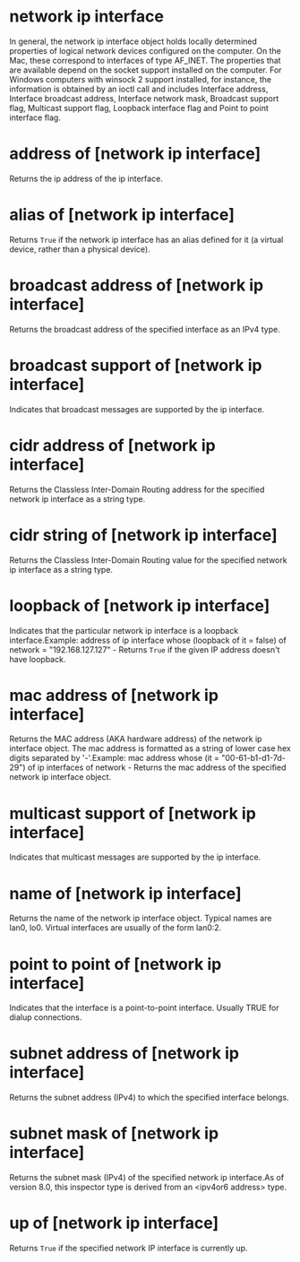 # network ip interface

In general, the network ip interface object holds locally determined properties of logical network devices configured on the computer. On the Mac, these correspond to interfaces of type AF_INET. The properties that are available depend on the socket support installed on the computer. For Windows computers with winsock 2 support installed, for instance, the information is obtained by an ioctl call and includes Interface address, Interface broadcast address, Interface network mask, Broadcast support flag, Multicast support flag, Loopback interface flag and Point to point interface flag.

# address of [network ip interface]

Returns the ip address of the ip interface.

# alias of [network ip interface]

Returns `True` if the network ip interface has an alias defined for it (a virtual device, rather than a physical device).

# broadcast address of [network ip interface]

Returns the broadcast address of the specified interface as an IPv4 type.

# broadcast support of [network ip interface]

Indicates that broadcast messages are supported by the ip interface.

# cidr address of [network ip interface]

Returns the Classless Inter-Domain Routing address for the specified network ip interface as a string type.

# cidr string of [network ip interface]

Returns the Classless Inter-Domain Routing value for the specified network ip interface as a string type.

# loopback of [network ip interface]

Indicates that the particular network ip interface is a loopback interface.Example: address of ip interface whose (loopback of it = false) of network = &quot;192.168.127.127&quot; - Returns `True` if the given IP address doesn&#39;t have loopback.

# mac address of [network ip interface]

Returns the MAC address (AKA hardware address) of the network ip interface object. The mac address is formatted as a string of lower case hex digits separated by &#39;-&#39;.Example:  mac address whose (it = &quot;00-61-b1-d1-7d-29&quot;) of ip interfaces of network - Returns the mac address of the specified network ip interface object.

# multicast support of [network ip interface]

Indicates that multicast messages are supported by the ip interface.

# name of [network ip interface]

Returns the name of the network ip interface object. Typical names are lan0, lo0. Virtual interfaces are usually of the form lan0:2.

# point to point of [network ip interface]

Indicates that the interface is a point-to-point interface. Usually TRUE for dialup connections.

# subnet address of [network ip interface]

Returns the subnet address (IPv4) to which the specified interface belongs.

# subnet mask of [network ip interface]

Returns the subnet mask (IPv4) of the specified network ip interface.As of version 8.0, this inspector type is derived from an &lt;ipv4or6 address&gt; type.

# up of [network ip interface]

Returns `True` if the specified network IP interface is currently up.
